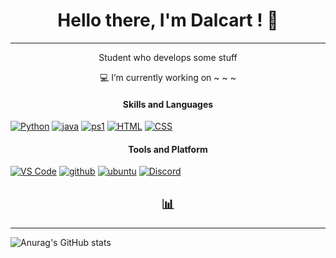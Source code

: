 
<h1 align="center">Hello there, I'm Dalcart ! 🤚</h1>

---


<p align="center"> Student who develops some stuff</p>
<p align="center"> 💻 I’m currently working on ~ ~ ~</p>

<!-- [![Readme Card](https://github-readme-stats.vercel.app/api/pin/?username=dalcart&repo=Dalcart )](https://github.com/Dalcart/) -->


<h4 align="center">Skills and Languages</h4>

[![Python](https://img.shields.io/badge/-Python-a39693?style=flat-square&logo=python&logoColor=white)](https://github.com/badges/shields)
[![java](https://img.shields.io/badge/-Java-a39693?style=flat-square&logo=java&logoColor=white)](https://github.com/badges/shields)
[![ps1](https://img.shields.io/badge/-Powershell-a39693?style=flat-square&logo=powershell&logoColor=white)](https://github.com/badges/shields)
[![HTML](https://img.shields.io/badge/-HTML-a39693?style=flat-square&logo=html5&logoColor=white)](https://github.com/badges/shields)
[![CSS](https://img.shields.io/badge/-CSS-a39693?style=flat-square&logo=css3&logoColor=white)](https://github.com/badges/shields)



<h4 align="center">Tools and Platform</h4>


[![VS Code](https://img.shields.io/badge/-VS_code-a39693?style=flat-square&logo=Visual%20Studio%20Code&logoColor=white)](https://github.com/badges/shields)
[![github](https://img.shields.io/badge/-Github-a39693?style=flat-square&logo=github&logoColor=white)](https://github.com/badges/shields)
[![ubuntu](https://img.shields.io/badge/-Ubuntu-a39693?style=flat-square&logo=ubuntu&logoColor=white)](https://github.com/badges/shields)
[![Discord](https://img.shields.io/badge/-Discord-a39693?style=flat-square&logo=Discord&logoColor=white)](https://github.com/badges/shields)

<h2 align="center"> 📊 </h2>

---

![Anurag's GitHub stats](https://github-readme-stats.vercel.app/api?username=dalcart&show_icons=true&theme=radical)
